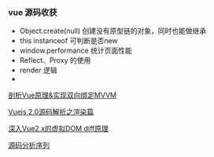 ### vue 源码收获
- Object.create(null) 创建没有原型链的对象，同时也能做继承
- this instanceof 可判断是否new 
- window.performance 统计页面性能
- Reflect、Proxy 的使用
- render 逻辑 
- 


[剖析Vue原理&实现双向绑定MVVM](https://github.com/DMQ/mvvm)

[Vuejs 2.0源码解析之渲染篇](https://mp.weixin.qq.com/s/-ykt8u1N50vRnFp2A_4m8Q)

[深入Vue2.x的虚拟DOM diff原理](https://mp.weixin.qq.com/s/pd0Mshl-f0aJ8C-1Vc95Zw)

[源码分析序列](https://github.com/liutao/vue2.0-source)

